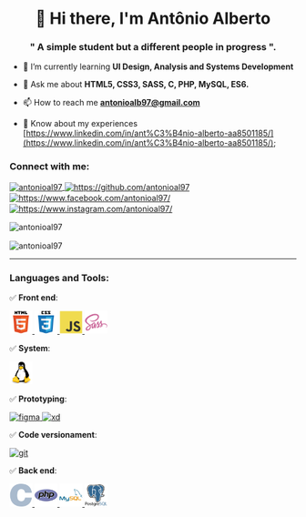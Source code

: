 <!--
**antonioal97/antonioal97** is a ✨ _special_ ✨ repository because its `README.md` (this file) appears on your GitHub profile.

Here are some ideas to get you started:

- 🔭 I’m currently working on ...
- 🌱 I’m currently learning ...
- 👯 I’m looking to collaborate on ...
- 🤔 I’m looking for help with ...
- 💬 Ask me about ...
- 📫 How to reach me: ...
- 😄 Pronouns: ...
- ⚡ Fun fact: ...
-->
<h1 align="center">👋 Hi there, I'm Antônio Alberto</h1>
<h3 align="center">" A simple student but a different people in progress ".</h3>

<!--
![Anurag's github stats](https://github-readme-stats.vercel.app/api?username=anuraghazra&show_icons=true&theme=dracula)

<p><img align="center" src="https://github-readme-stats.vercel.app/api/top-langs?username=antonioal97&show_icons=true&locale=en&layout=compact&theme=dracula" alt="antonioal97" /></p>
-->

- 🌱 I’m currently learning **UI Design, Analysis and Systems Development**

- 💬 Ask me about **HTML5, CSS3, SASS, C, PHP, MySQL, ES6.**

- 📫 How to reach me **antonioalb97@gmail.com**

- 📄 Know about my experiences [https://www.linkedin.com/in/ant%C3%B4nio-alberto-aa8501185/](https://www.linkedin.com/in/ant%C3%B4nio-alberto-aa8501185/);

<h3 align="left">Connect with me:</h3>
<p align="left">
  <a href="https://twitter.com/antonioal97" target="blank">
    <img align="center" src="https://cdn.jsdelivr.net/npm/simple-icons@3.0.1/icons/twitter.svg" alt="antonioal97" height="30" width="40" />
  </a>
  <a href="https://linkedin.com/in/antônio-alberto-aa8501185/" target="blank">
    <img align="center" src="https://cdn.jsdelivr.net/npm/simple-icons@3.0.1/icons/linkedin.svg" alt="https://github.com/antonioal97" height="30" width="40" />
  </a>
  <a href="https://fb.com/antonioal97/" target="blank">
    <img align="center" src="https://cdn.jsdelivr.net/npm/simple-icons@3.0.1/icons/facebook.svg" alt="https://www.facebook.com/antonioal97/" height="30" width="40" />
  </a>
  <a href="https://instagram.com/antonioal97/" target="blank">
    <img align="center" src="https://cdn.jsdelivr.net/npm/simple-icons@3.0.1/icons/instagram.svg" alt="https://www.instagram.com/antonioal97/" height="30" width="40" />
  </a>
  <!--
  <a href="https://discord.gg/antonioal97#5673" target="blank">
    <img align="center" src="https://cdn.jsdelivr.net/npm/simple-icons@3.0.1/icons/discord.svg" alt="antonioal97#5673" height="30" width="40" />
  </a>
  -->
</p>
<p><img align="center" src="https://github-readme-stats.vercel.app/api/top-langs?username=antonioal97&show_icons=true&locale=en&layout=compact&theme=buefy" alt="antonioal97" /></p>  
<p><img align="center" src="https://github-readme-stats.vercel.app/api?username=anuraghazra&show_icons=true&theme=buefy" alt="antonioal97"/></p>

------------------------------

<h3>Languages and Tools:</h3>
<p align="left"> 
  ✅ <strong>Front end</strong>:
  <p align="left">
    <a href="https://www.w3.org/html/" target="_blank"> 
    <img src="https://raw.githubusercontent.com/devicons/devicon/master/icons/html5/html5-original-wordmark.svg" alt="html5" width="40" height="40"/>
    </a>
    <a href="https://www.w3schools.com/css/" target="_blank"> 
    <img src="https://raw.githubusercontent.com/devicons/devicon/master/icons/css3/css3-original-wordmark.svg" alt="css3" width="40" height="40"/> 
    </a>
    <a href="https://developer.mozilla.org/en-US/docs/Web/JavaScript" target="_blank"> 
    <img src="https://raw.githubusercontent.com/devicons/devicon/master/icons/javascript/javascript-original.svg" alt="javascript" width="40" height="40"/> 
    </a>
    <a href="https://sass-lang.com" target="_blank">
    <img src="https://raw.githubusercontent.com/devicons/devicon/master/icons/sass/sass-original.svg" alt="sass" width="40" height="40"/>
    </a>
  </p>
  ✅ <strong>System</strong>:
  <p align="left">
    <a href="https://www.linux.org/" target="_blank">
    <img src="https://raw.githubusercontent.com/devicons/devicon/master/icons/linux/linux-original.svg" alt="linux" width="40" height="40"/> 
    </a>
  </p>
  ✅ <strong>Prototyping</strong>:
  <p align="left">
    <a href="https://www.figma.com/" target="_blank"> 
      <img src="https://www.vectorlogo.zone/logos/figma/figma-icon.svg" alt="figma" width="40" height="40"/> 
    </a>
    <a href="https://www.adobe.com/products/xd.html" target="_blank"> 
      <img src="https://cdn.worldvectorlogo.com/logos/adobe-xd.svg" alt="xd" width="40" height="40"/> 
    </a>
  </p>
  ✅ <strong>Code versionament</strong>:
  <p align="left">
    <a href="https://git-scm.com/" target="_blank"> 
      <img src="https://www.vectorlogo.zone/logos/git-scm/git-scm-icon.svg" alt="git" width="40" height="40"/> 
    </a>
  </p>
  ✅ <strong>Back end</strong>:
  <p align="left">
    <a href="https://www.cprogramming.com/" target="_blank"> 
      <img src="https://raw.githubusercontent.com/devicons/devicon/master/icons/c/c-original.svg" alt="c" width="40" height="40"/> 
    </a>
    <a href="https://www.php.net" target="_blank">
      <img src="https://raw.githubusercontent.com/devicons/devicon/master/icons/php/php-original.svg" alt="php" width="40" height="40"/>
    </a>
    <a href="https://www.mysql.com/" target="_blank">
      <img src="https://raw.githubusercontent.com/devicons/devicon/master/icons/mysql/mysql-original-wordmark.svg" alt="mysql" width="40" height="40"/> 
    </a>
    <a href="https://www.postgresql.org" target="_blank">
      <img src="https://raw.githubusercontent.com/devicons/devicon/master/icons/postgresql/postgresql-original-wordmark.svg" alt="postgresql" width="40" height="40"/>
    </a>
  </p>
</p>
</p>

